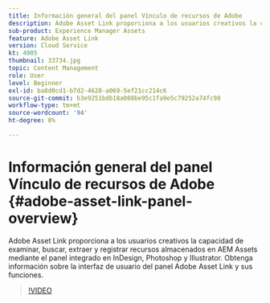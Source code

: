 ```yaml
---
title: Información general del panel Vínculo de recursos de Adobe
description: Adobe Asset Link proporciona a los usuarios creativos la capacidad de examinar, buscar, extraer y registrar recursos almacenados en AEM Assets mediante el panel integrado en InDesign, Photoshop y Illustrator. Obtenga información sobre la interfaz de usuario del panel Adobe Asset Link y sus funciones.
sub-product: Experience Manager Assets
feature: Adobe Asset Link
version: Cloud Service
kt: 4905
thumbnail: 33734.jpg
topic: Content Management
role: User
level: Beginner
exl-id: ba8d0cd1-b7d2-4628-a069-5ef21cc214c6
source-git-commit: b3e9251bdb18a008be95c1fa9e5c79252a74fc98
workflow-type: tm+mt
source-wordcount: '94'
ht-degree: 0%

---
```


# Información general del panel Vínculo de recursos de Adobe {#adobe-asset-link-panel-overview}

Adobe Asset Link proporciona a los usuarios creativos la capacidad de examinar, buscar, extraer y registrar recursos almacenados en AEM Assets mediante el panel integrado en InDesign, Photoshop y Illustrator. Obtenga información sobre la interfaz de usuario del panel Adobe Asset Link y sus funciones.

>[!VIDEO](https://video.tv.adobe.com/v/33734?quality=12&learn=on)
